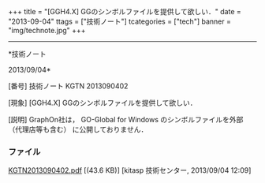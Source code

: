 ﻿+++
title = "[GGH4.X] GGのシンボルファイルを提供して欲しい．"
date = "2013-09-04"
ttags = ["技術ノート"]
tcategories = ["tech"]
banner = "img/technote.jpg"
+++

-----------------------------------------------------------------------------------------------------------------------------

*技術ノート

2013/09/04*


[番号]
技術ノート KGTN 2013090402

[現象]
[GGH4.X] GGのシンボルファイルを提供して欲しい．

[説明]
GraphOn社は， GO-Global for Windows のシンボルファイルを外部
（代理店等も含む） に公開しておりません．


### ファイル

 
 


[KGTN2013090402.pdf](http://techreport.kitasp.net/attachments/download/1367/KGTN2013090402.pdf)
 [(43.6 KB)] [kitasp 技術センター, 2013/09/04
12:09]


 


 

